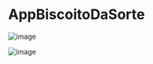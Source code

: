 # AppBiscoitoDaSorte

![image](https://user-images.githubusercontent.com/82341101/233800112-66549aa4-17b4-4e26-95bb-5b7c0b98efad.png)



![image](https://user-images.githubusercontent.com/82341101/233800037-8073e84e-9609-4b31-aead-f4d32c168660.png)
